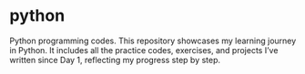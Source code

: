 # python
Python programming codes. This repository showcases my learning journey in Python. It includes all the practice codes, exercises, and projects I’ve written since Day 1, reflecting my progress step by step.
